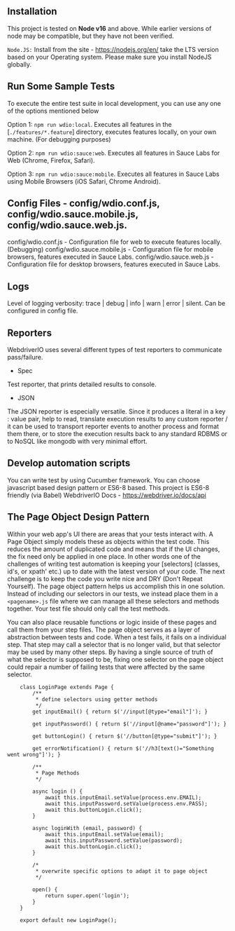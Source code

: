 ## Installation

This project is tested on **Node v16** and above.  While earlier versions of node may be compatible, but they have not been verified.

`Node.JS:` Install  from the site - https://nodejs.org/en/  take the LTS version based on your Operating system. Please make sure you install NodeJS globally.

## Run Some Sample Tests

To execute the entire test suite in local development, you can use any one of the options mentioned below

Option 1: `npm run wdio:local`. Executes all features in the [`./features/*.feature`] directory, executes features locally, on your own machine. (For debugging purposes)

Option 2: `npm run wdio:sauce:web`. Executes all features in Sauce Labs for Web (Chrome, Firefox, Safari).

Option 3: `npm run wdio:sauce:mobile`. Executes all features in Sauce Labs using Mobile Browsers (iOS Safari, Chrome Android).

## Config Files - config/wdio.conf.js, config/wdio.sauce.mobile.js, config/wdio.sauce.web.js.

config/wdio.conf.js - Configuration file for web to execute features locally. (Debugging)
config/wdio.sauce.mobile.js - Configuration file for mobile browsers, features executed in Sauce Labs.
config/wdio.sauce.web.js - Configuration file for desktop browsers, features executed in Sauce Labs.

## Logs  

Level of logging verbosity: trace | debug | info | warn | error | silent. Can be configured in config file.

## Reporters

WebdriverIO uses several different types of test reporters to communicate pass/failure.  

* Spec

Test reporter, that prints detailed results to console.

* JSON

The JSON reporter is especially versatile. Since it produces a literal in a key : value pair, help to read, translate execution results to any custom reporter / it can be used to transport reporter events to another process and format them there, or to store the execution results back to any standard RDBMS or to NoSQL like mongodb with very minimal effort.

## Develop automation scripts

You can write test by using Cucumber framework. You can choose javascript based design pattern or ES6-8 based. This project is ES6-8 friendly (via Babel)
WebdriverIO Docs - https://webdriver.io/docs/api

## The Page Object Design Pattern

Within your web app's UI there are areas that your tests interact with. A Page Object simply models these as objects within the test code. This reduces the amount of duplicated code and means that if the UI changes, the fix need only be applied in one place. In other words one of the challenges of writing test automation is keeping your [selectors] (classes, id's, or xpath' etc.) up to date with the latest version of your code.  The next challenge is to keep the code you write nice and DRY (Don't Repeat Yourself).  The page object pattern helps us accomplish this in one solution.  Instead of including our selectors in our tests, we instead place them in a `<pagename>.js` file where we can manage all these selectors and methods together. Your test file should only call the test methods.

You can also place reusable functions or logic inside of these pages and call them from your step files. The page object serves as a layer of abstraction between tests and code.  When a test fails, it fails on a individual step.  That step may call a selector that is no longer valid, but that selector may be used by many other steps.  By having a single source of truth of what the selector is supposed to be, fixing one selector on the page object could repair a number of failing tests that were affected by the same selector.


```
	class LoginPage extends Page {
		/**
		 * define selectors using getter methods
		 */
		get inputEmail() { return $('//input[@type="email"]'); }

		get inputPassword() { return $('//input[@name="password"]'); }

		get buttonLogin() { return $('//button[@type="submit"]'); }

		get errorNotification() { return $('//h3[text()="Something went wrong"]'); }

		/**
		 * Page Methods
		 */

		async login () {
			await this.inputEmail.setValue(process.env.EMAIL);
			await this.inputPassword.setValue(process.env.PASS);
			await this.buttonLogin.click();
		}

		async loginWith (email, password) {
			await this.inputEmail.setValue(email);
			await this.inputPassword.setValue(password);
			await this.buttonLogin.click();
		}
		
		/*
		 * overwrite specific options to adapt it to page object
		 */

		open() {
			return super.open('login');
		}
	}

	export default new LoginPage();

```
